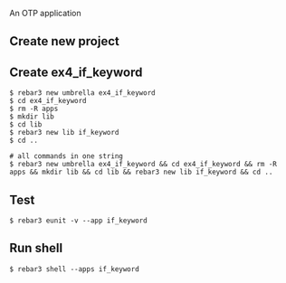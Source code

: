An OTP application

Create new project
----	
Create ex4_if_keyword
----	
	$ rebar3 new umbrella ex4_if_keyword
	$ cd ex4_if_keyword
	$ rm -R apps
	$ mkdir lib
	$ cd lib
	$ rebar3 new lib if_keyword
	$ cd ..
	
	# all commands in one string
	$ rebar3 new umbrella ex4_if_keyword && cd ex4_if_keyword && rm -R apps && mkdir lib && cd lib && rebar3 new lib if_keyword && cd ..

Test
-----
	$ rebar3 eunit -v --app if_keyword

Run shell
-----
	$ rebar3 shell --apps if_keyword	